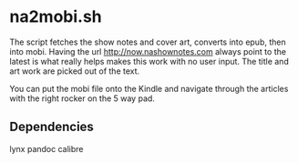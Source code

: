 # na2mobi.sh

The script fetches the show notes and cover art, converts into epub, then into
mobi.  Having the url http://now.nashownotes.com always point to the
latest is what really helps makes this work with no user input.  The
title and art work are picked out of the text.

You can put the mobi file onto the Kindle and navigate through the 
articles with the right rocker on the 5 way pad.

## Dependencies
lynx
pandoc
calibre
